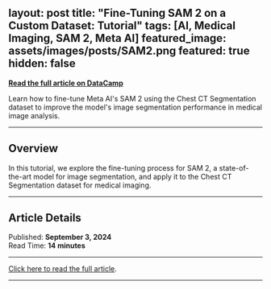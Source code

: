 layout: post
title: "Fine-Tuning SAM 2 on a Custom Dataset: Tutorial"
tags: [AI, Medical Imaging, SAM 2, Meta AI]
featured_image: assets/images/posts/SAM2.png
featured: true
hidden: false
---

**[Read the full article on DataCamp](https://www.datacamp.com/tutorial/sam2-fine-tuning)**

Learn how to fine-tune Meta AI's SAM 2 using the Chest CT Segmentation dataset to improve the model's image segmentation performance in medical image analysis.

---

## Overview

In this tutorial, we explore the fine-tuning process for SAM 2, a state-of-the-art model for image segmentation, and apply it to the Chest CT Segmentation dataset for medical imaging.

---

## Article Details

Published: **September 3, 2024**  
Read Time: **14 minutes**

---

[Click here to read the full article](https://www.datacamp.com/tutorial/sam2-fine-tuning).

---

